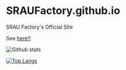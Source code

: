 # SRAUFactory.github.io
SRAU Factory's Official Site

See [here!!](https://sraufactory.github.io/)

![Github stats](https://github-readme-stats.vercel.app/api?username=SRAUFactory&count_private=true&show_icons=true)

[![Top Langs](https://github-readme-stats.vercel.app/api/top-langs/?username=SRAUFactory&langs_count=8)](https://github.com/anuraghazra/github-readme-stats)
